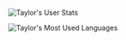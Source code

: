 # 
![Taylor's User Stats](https://github-readme-stats.vercel.app/api?username=taylorrodriguez&show_icons=true&title_color=fff&icon_color=E80000&text_color=DCDCDC&bg_color=696969)

![Taylor's Most Used Languages](https://github-readme-stats.vercel.app/api/top-langs/?username=taylorrodriguez)
